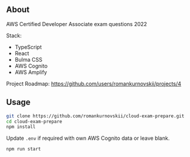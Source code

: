 ## About

AWS Certified Developer Associate exam questions 2022

Stack: 
- TypeScript
- React
- Bulma CSS
- AWS Cognito
- AWS Amplify

Project Roadmap: https://github.com/users/romankurnovskii/projects/4

## Usage

```sh
git clone https://github.com/romankurnovskii/cloud-exam-prepare.git
cd cloud-exam-prepare
npm install
```

Update `.env` if required with own AWS Cognito data or leave blank.

```
npm run start
```
